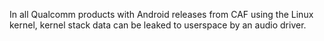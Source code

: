 In all Qualcomm products with Android releases from CAF using the Linux kernel, kernel stack data can be leaked to userspace by an audio driver.